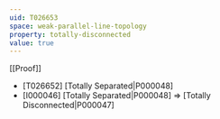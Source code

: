 ```yaml
---
uid: T026653
space: weak-parallel-line-topology
property: totally-disconnected
value: true
---
```

[[Proof]]

* [T026652] [Totally Separated|P000048]
* [I000046] [Totally Separated|P000048] => [Totally Disconnected|P000047]

